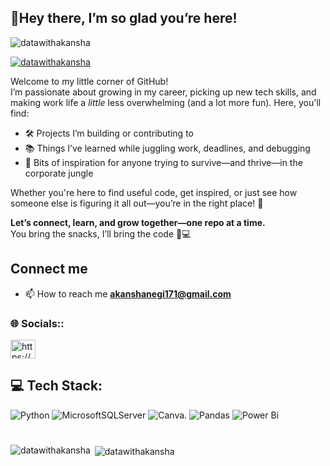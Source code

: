 ## 🌸Hey there, I’m so glad you’re here!

<p align="left"> <img src="https://komarev.com/ghpvc/?username=datawithakansha&label=Profile%20views&color=0e75b6&style=flat" alt="datawithakansha" /> </p>

<p align="left"> <a href="https://github.com/ryo-ma/github-profile-trophy"><img src="https://github-profile-trophy.vercel.app/?username=datawithakansha" alt="datawithakansha" /></a> </p>


Welcome to my little corner of GitHub!  
I’m passionate about growing in my career, picking up new tech skills, and making work life a *little* less overwhelming (and a lot more fun). Here, you'll find:

- 🛠️ Projects I’m building or contributing to  
- 📚 Things I’ve learned while juggling work, deadlines, and debugging  
- 🌱 Bits of inspiration for anyone trying to survive—and thrive—in the corporate jungle  

Whether you're here to find useful code, get inspired, or just see how someone else is figuring it all out—you’re in the right place! 🫶

**Let’s connect, learn, and grow together—one repo at a time.**  
You bring the snacks, I’ll bring the code 🍪💻


## Connect me
- 📫 How to reach me **akanshanegi171@gmail.com**

<h3 align="left">🌐 Socials::</h3>
<p align="left">
<a href="https://linkedin.com/in/https://www.linkedin.com/in/akansha-negi-a1900a24b/" target="blank"><img align="center" src="https://raw.githubusercontent.com/rahuldkjain/github-profile-readme-generator/master/src/images/icons/Social/linked-in-alt.svg" alt="https://www.linkedin.com/in/akansha-negi-a1900a24b/" height="30" width="40" /></a>
</p>

## 💻 Tech Stack:
![Python](https://img.shields.io/badge/python-3670A0?style=plastic&logo=python&logoColor=ffdd54) ![MicrosoftSQLServer](https://img.shields.io/badge/Microsoft%20SQL%20Server-CC2927?style=plastic&logo=microsoft%20sql%20server&logoColor=white) ![Canva](https://img.shields.io/badge/Canva-%2300C4CC.svg?). ![Pandas](https://img.shields.io/badge/pandas-%23150458.svg?style=plastic&logo=pandas&logoColor=white) ![Power Bi](https://img.shields.io/badge/power_bi-F2C811?style=plastic&logo=powerbi&logoColor=black) 

#
<p><img align="left" src="https://github-readme-stats.vercel.app/api/top-langs?username=datawithakansha&show_icons=true&locale=en&layout=compact" alt="datawithakansha" /></p>

<p>&nbsp;<img align="center" src="https://github-readme-stats.vercel.app/api?username=datawithakansha&show_icons=true&locale=en" alt="datawithakansha" /></p>
